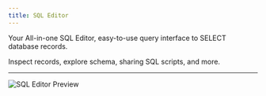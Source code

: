 ```yaml
---
title: SQL Editor
---
```


Your All-in-one SQL Editor, easy-to-use query interface to SELECT database records.

Inspect records, explore schema, sharing SQL scripts, and more.

---

![SQL Editor Preview](/static/docs/sql-editor-preview.webp)
